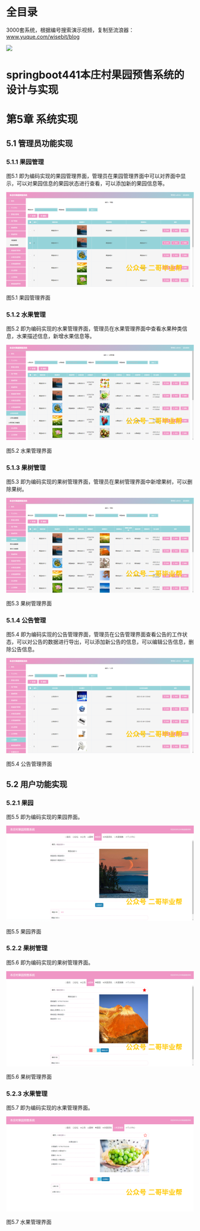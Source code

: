 # 全目录

3000套系统，根据编号搜索演示视频，复制至流浪器：www.yuque.com/wisebit/blog


![](https://bitwise.oss-cn-heyuan.aliyuncs.com/2024/11/06/qq_wechat.png)

# springboot441本庄村果园预售系统的设计与实现

# 第5章 系统实现

## 5.1 管理员功能实现
### 5.1.1 果园管理
图5.1 即为编码实现的果园管理界面，管理员在果园管理界面中可以对界面中显示，可以对果园信息的果园状态进行查看，可以添加新的果园信息等。

![](/md/blog.020.png)

图5.1 果园管理界面
### 5.1.2 水果管理
图5.2 即为编码实现的水果管理界面，管理员在水果管理界面中查看水果种类信息，水果描述信息，新增水果信息等。

![](/md/blog.021.png)

图5.2 水果管理界面
### 5.1.3 果树管理
图5.3 即为编码实现的果树管理界面，管理员在果树管理界面中新增果树，可以删除果树。

![](/md/blog.022.png)

图5.3 果树管理界面
### 5.1.4 公告管理
图5.4 即为编码实现的公告管理界面，管理员在公告管理界面查看公告的工作状态，可以对公告的数据进行导出，可以添加新公告的信息，可以编辑公告信息，删除公告信息。

![](/md/blog.023.png)

图5.4 公告管理界面
## 5.2 用户功能实现
### 5.2.1 果园
图5.5 即为编码实现的果园界面。

![](/md/blog.024.png)

图5.5 果园界面
### 5.2.2 果树管理
图5.6 即为编码实现的果树管理界面。

![](/md/blog.025.png)

图5.6 果树管理界面
### 5.2.3 水果管理
图5.7 即为编码实现的水果管理界面。

![](/md/blog.026.png)

图5.7 水果管理界面





